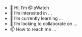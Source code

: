 - 👋 Hi, I’m @IpWatch
- 👀 I’m interested in ...
- 🌱 I’m currently learning ...
- 💞️ I’m looking to collaborate on ...
- 📫 How to reach me ...

<!---
IpWatch/IpWatch is a ✨ special ✨ repository because its `README.md` (this file) appears on your GitHub profile.
You can click the Preview link to take a look at your changes.
--->
